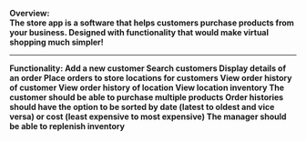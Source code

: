 <b>Overview:<b/><br>
The store app is a software that helps customers purchase products from your business. Designed with functionality that would make virtual shopping much simpler!

<hr>

Functionality:
Add a new customer
Search customers
Display details of an order
Place orders to store locations for customers
View order history of customer
View order history of location
View location inventory
The customer should be able to purchase multiple products
Order histories should have the option to be sorted by date (latest to oldest and vice versa) or cost (least expensive to most expensive)
The manager should be able to replenish inventory
